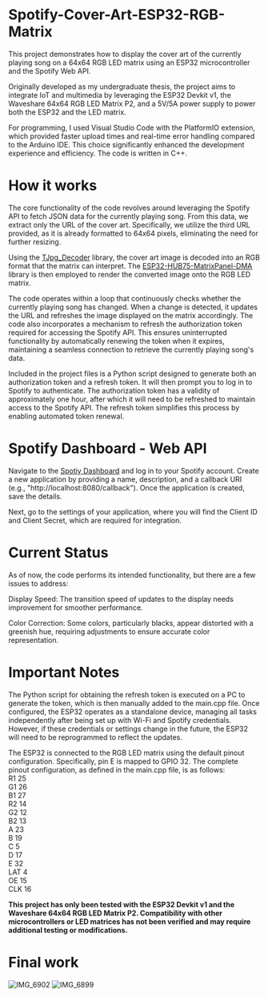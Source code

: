 # Spotify-Cover-Art-ESP32-RGB-Matrix

This project demonstrates how to display the cover art of the currently playing song on a 64x64 RGB LED matrix using an ESP32 microcontroller and the Spotify Web API.

Originally developed as my undergraduate thesis, the project aims to integrate IoT and multimedia by leveraging the ESP32 Devkit v1, the Waveshare 64x64 RGB LED Matrix P2, and a 5V/5A power supply to power both the ESP32 and the LED matrix.

For programming, I used Visual Studio Code with the PlatformIO extension, which provided faster upload times and real-time error handling compared to the Arduino IDE. This choice significantly enhanced the development experience and efficiency. The code is written in C++.

# How it works
The core functionality of the code revolves around leveraging the Spotify API to fetch JSON data for the currently playing song. From this data, we extract only the URL of the cover art. Specifically, we utilize the third URL provided, as it is already formatted to 64x64 pixels, eliminating the need for further resizing.

Using the [TJpg_Decoder](https://github.com/Bodmer/TJpg_Decoder) library, the cover art image is decoded into an RGB format that the matrix can interpret. The [ESP32-HUB75-MatrixPanel-DMA](https://github.com/mrcodetastic/ESP32-HUB75-MatrixPanel-DMA) library is then employed to render the converted image onto the RGB LED matrix.

The code operates within a loop that continuously checks whether the currently playing song has changed. When a change is detected, it updates the URL and refreshes the image displayed on the matrix accordingly. The code also incorporates a mechanism to refresh the authorization token required for accessing the Spotify API. This ensures uninterrupted functionality by automatically renewing the token when it expires, maintaining a seamless connection to retrieve the currently playing song's data.

Included in the project files is a Python script designed to generate both an authorization token and a refresh token. It will then prompt you to log in to Spotify to authenticate. The authorization token has a validity of approximately one hour, after which it will need to be refreshed to maintain access to the Spotify API. The refresh token simplifies this process by enabling automated token renewal.

# Spotify Dashboard - Web API
Navigate to the [Spotiy Dashboard](https://developer.spotify.com/dashboard) and log in to your Spotify account. Create a new application by providing a name, description, and a callback URI (e.g., "http://localhost:8080/callback"). Once the application is created, save the details.

Next, go to the settings of your application, where you will find the Client ID and Client Secret, which are required for integration.

# Current Status
As of now, the code performs its intended functionality, but there are a few issues to address:

Display Speed: The transition speed of updates to the display needs improvement for smoother performance.

Color Correction: Some colors, particularly blacks, appear distorted with a greenish hue, requiring adjustments to ensure accurate color representation.




# Important Notes
The Python script for obtaining the refresh token is executed on a PC to generate the token, which is then manually added to the main.cpp file. Once configured, the ESP32 operates as a standalone device, managing all tasks independently after being set up with Wi-Fi and Spotify credentials. However, if these credentials or settings change in the future, the ESP32 will need to be reprogrammed to reflect the updates.

The ESP32 is connected to the RGB LED matrix using the default pinout configuration. Specifically, pin E is mapped to GPIO 32. The complete pinout configuration, as defined in the main.cpp file, is as follows:  
R1 25  
G1 26  
B1 27  
R2 14  
G2 12  
B2 13  
A 23  
B 19  
C 5  
D 17  
E 32  
LAT 4  
OE 15  
CLK 16  

**This project has only been tested with the ESP32 Devkit v1 and the Waveshare 64x64 RGB LED Matrix P2. Compatibility with other microcontrollers or LED matrices has not been verified and may require additional testing or modifications.**

# Final work

![IMG_6902](https://github.com/user-attachments/assets/8e0455d1-759e-4930-a218-fbe1ae0b2e07)
![IMG_6899](https://github.com/user-attachments/assets/cf2aae52-169f-4d09-a38f-bb2ddfb35160)
